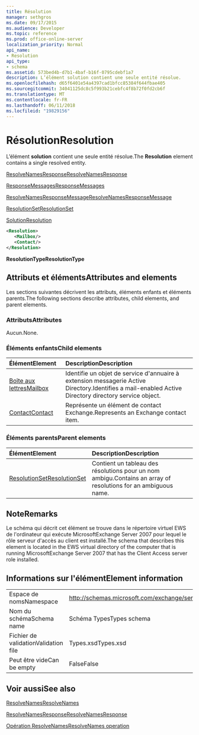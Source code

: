 ```yaml
---
title: Résolution
manager: sethgros
ms.date: 09/17/2015
ms.audience: Developer
ms.topic: reference
ms.prod: office-online-server
localization_priority: Normal
api_name:
- Resolution
api_type:
- schema
ms.assetid: 573bed4b-d7b1-4baf-b16f-0795cdebf1a7
description: L’élément solution contient une seule entité résolue.
ms.openlocfilehash: d65f6401e54a4397cad1bfcc85384f644fbae405
ms.sourcegitcommit: 34041125dc8c5f993b21cebfc4f8b72f0fd2cb6f
ms.translationtype: MT
ms.contentlocale: fr-FR
ms.lasthandoff: 06/11/2018
ms.locfileid: "19829156"
---
```

# <a name="resolution"></a><span data-ttu-id="7b236-103">Résolution</span><span class="sxs-lookup"><span data-stu-id="7b236-103">Resolution</span></span>

<span data-ttu-id="7b236-104">L’élément **solution** contient une seule entité résolue.</span><span class="sxs-lookup"><span data-stu-id="7b236-104">The **Resolution** element contains a single resolved entity.</span></span> 
  
[<span data-ttu-id="7b236-105">ResolveNamesResponse</span><span class="sxs-lookup"><span data-stu-id="7b236-105">ResolveNamesResponse</span></span>](resolvenamesresponse.md)
  
[<span data-ttu-id="7b236-106">ResponseMessages</span><span class="sxs-lookup"><span data-stu-id="7b236-106">ResponseMessages</span></span>](responsemessages.md)
  
[<span data-ttu-id="7b236-107">ResolveNamesResponseMessage</span><span class="sxs-lookup"><span data-stu-id="7b236-107">ResolveNamesResponseMessage</span></span>](resolvenamesresponsemessage.md)
  
[<span data-ttu-id="7b236-108">ResolutionSet</span><span class="sxs-lookup"><span data-stu-id="7b236-108">ResolutionSet</span></span>](resolutionset.md)
  
[<span data-ttu-id="7b236-109">Solution</span><span class="sxs-lookup"><span data-stu-id="7b236-109">Resolution</span></span>](resolution.md)
  
```xml
<Resolution>
   <Mailbox/>
   <Contact/>
</Resolution>
```

 <span data-ttu-id="7b236-110">**ResolutionType**</span><span class="sxs-lookup"><span data-stu-id="7b236-110">**ResolutionType**</span></span>
## <a name="attributes-and-elements"></a><span data-ttu-id="7b236-111">Attributs et éléments</span><span class="sxs-lookup"><span data-stu-id="7b236-111">Attributes and elements</span></span>

<span data-ttu-id="7b236-112">Les sections suivantes décrivent les attributs, éléments enfants et éléments parents.</span><span class="sxs-lookup"><span data-stu-id="7b236-112">The following sections describe attributes, child elements, and parent elements.</span></span>
  
### <a name="attributes"></a><span data-ttu-id="7b236-113">Attributs</span><span class="sxs-lookup"><span data-stu-id="7b236-113">Attributes</span></span>

<span data-ttu-id="7b236-114">Aucun.</span><span class="sxs-lookup"><span data-stu-id="7b236-114">None.</span></span>
  
### <a name="child-elements"></a><span data-ttu-id="7b236-115">Éléments enfants</span><span class="sxs-lookup"><span data-stu-id="7b236-115">Child elements</span></span>

|<span data-ttu-id="7b236-116">**Élément**</span><span class="sxs-lookup"><span data-stu-id="7b236-116">**Element**</span></span>|<span data-ttu-id="7b236-117">**Description**</span><span class="sxs-lookup"><span data-stu-id="7b236-117">**Description**</span></span>|
|:-----|:-----|
|[<span data-ttu-id="7b236-118">Boîte aux lettres</span><span class="sxs-lookup"><span data-stu-id="7b236-118">Mailbox</span></span>](mailbox.md) <br/> |<span data-ttu-id="7b236-119">Identifie un objet de service d'annuaire à extension messagerie Active Directory.</span><span class="sxs-lookup"><span data-stu-id="7b236-119">Identifies a mail-enabled Active Directory directory service object.</span></span>  <br/> |
|[<span data-ttu-id="7b236-120">Contact</span><span class="sxs-lookup"><span data-stu-id="7b236-120">Contact</span></span>](contact.md) <br/> |<span data-ttu-id="7b236-121">Représente un élément de contact Exchange.</span><span class="sxs-lookup"><span data-stu-id="7b236-121">Represents an Exchange contact item.</span></span>  <br/> |
   
### <a name="parent-elements"></a><span data-ttu-id="7b236-122">Éléments parents</span><span class="sxs-lookup"><span data-stu-id="7b236-122">Parent elements</span></span>

|<span data-ttu-id="7b236-123">**Élément**</span><span class="sxs-lookup"><span data-stu-id="7b236-123">**Element**</span></span>|<span data-ttu-id="7b236-124">**Description**</span><span class="sxs-lookup"><span data-stu-id="7b236-124">**Description**</span></span>|
|:-----|:-----|
|[<span data-ttu-id="7b236-125">ResolutionSet</span><span class="sxs-lookup"><span data-stu-id="7b236-125">ResolutionSet</span></span>](resolutionset.md) <br/> |<span data-ttu-id="7b236-126">Contient un tableau des résolutions pour un nom ambigu.</span><span class="sxs-lookup"><span data-stu-id="7b236-126">Contains an array of resolutions for an ambiguous name.</span></span>  <br/> |
   
## <a name="remarks"></a><span data-ttu-id="7b236-127">Note</span><span class="sxs-lookup"><span data-stu-id="7b236-127">Remarks</span></span>

<span data-ttu-id="7b236-128">Le schéma qui décrit cet élément se trouve dans le répertoire virtuel EWS de l'ordinateur qui exécute MicrosoftExchange Server 2007 pour lequel le rôle serveur d'accès au client est installé.</span><span class="sxs-lookup"><span data-stu-id="7b236-128">The schema that describes this element is located in the EWS virtual directory of the computer that is running MicrosoftExchange Server 2007 that has the Client Access server role installed.</span></span>
  
## <a name="element-information"></a><span data-ttu-id="7b236-129">Informations sur l'élément</span><span class="sxs-lookup"><span data-stu-id="7b236-129">Element information</span></span>

|||
|:-----|:-----|
|<span data-ttu-id="7b236-130">Espace de noms</span><span class="sxs-lookup"><span data-stu-id="7b236-130">Namespace</span></span>  <br/> |http://schemas.microsoft.com/exchange/services/2006/types  <br/> |
|<span data-ttu-id="7b236-131">Nom du schéma</span><span class="sxs-lookup"><span data-stu-id="7b236-131">Schema name</span></span>  <br/> |<span data-ttu-id="7b236-132">Schéma Types</span><span class="sxs-lookup"><span data-stu-id="7b236-132">Types schema</span></span>  <br/> |
|<span data-ttu-id="7b236-133">Fichier de validation</span><span class="sxs-lookup"><span data-stu-id="7b236-133">Validation file</span></span>  <br/> |<span data-ttu-id="7b236-134">Types.xsd</span><span class="sxs-lookup"><span data-stu-id="7b236-134">Types.xsd</span></span>  <br/> |
|<span data-ttu-id="7b236-135">Peut être vide</span><span class="sxs-lookup"><span data-stu-id="7b236-135">Can be empty</span></span>  <br/> |<span data-ttu-id="7b236-136">False</span><span class="sxs-lookup"><span data-stu-id="7b236-136">False</span></span>  <br/> |
   
## <a name="see-also"></a><span data-ttu-id="7b236-137">Voir aussi</span><span class="sxs-lookup"><span data-stu-id="7b236-137">See also</span></span>



[<span data-ttu-id="7b236-138">ResolveNames</span><span class="sxs-lookup"><span data-stu-id="7b236-138">ResolveNames</span></span>](resolvenames.md)
  
[<span data-ttu-id="7b236-139">ResolveNamesResponse</span><span class="sxs-lookup"><span data-stu-id="7b236-139">ResolveNamesResponse</span></span>](resolvenamesresponse.md)
  
[<span data-ttu-id="7b236-140">Opération ResolveNames</span><span class="sxs-lookup"><span data-stu-id="7b236-140">ResolveNames operation</span></span>](resolvenames-operation.md)

